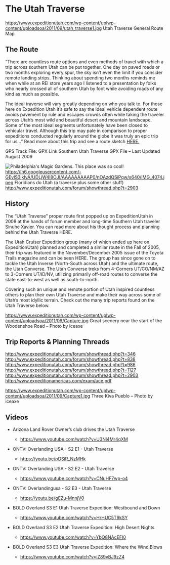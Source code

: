 # The Utah Traverse

https://www.expeditionutah.com/wp-content/uplwp-content/uploadsoa/2011/09/utah_traverse1.jpg
Utah Traverse General Route Map

## The Route
“There are countless route options and even methods of travel with which a trip across southern Utah can be put together. One day on paved roads or two months exploring every spur, the sky isn’t even the limit if you consider remote landing strips. Thinking about spending two months reminds me when while at an REI store years ago I listened to a presentation by folks who nearly crossed all of southern Utah by foot while avoiding roads of any kind as much as possible.

The ideal traverse will vary greatly depending on who you talk to. For those here on Expedition Utah it’s safe to say the ideal vehicle dependent route avoids pavement by rule and escapes crowds often while taking the traveler across Utah’s most wild and beautiful desert and mountain landscape. Some of the most ideal segments unfortunately have been closed to vehicular travel. Although this trip may pale in comparison to proper expeditions conducted regularly around the globe it was truly an epic trip for us…”  Read more about this trip and see a route sketch [HERE.](https://www.expeditionutah.com/forum/index.php?threads/southern-utah-traverse-2009.1127/)

GPS Track File:
GPX Link Southern Utah Traverse GPX File – Last Updated August 2009

![Philadelphia's Magic Gardens. This place was so cool!](/assets/images/philly-magic-gardens.jpg "Philadelphia's Magic Gardens")
https://lh6.googleusercontent.com/-GEvlS3jkIvA/UDLjW4I8OJI/AAAAAAAAAP0/nOAzdQSiPqw/s640/IMG_4074.jpeg
Floridians do Utah (a traverse plus some other stuff) http://www.expeditionutah.com/forum/showthread.php?t=2903

## History
The “Utah Traverse” proper route first popped up on ExpeditionUtah in 2008 at the hands of forum member and long-time Southern Utah traveler Sinuhe Xavier.  You can read more about his thought process and planning behind the Utah Traverse HERE.

The Utah Cruiser Expedition group (many of which ended up here on ExpeditionUtah) planned and completed a similar route in the Fall of 2005, their trip was featured in the November/December 2005 issue of the Toyota Trails magazine and can be seen HERE. The group has since gone on to tackle the Utah Inverse (North-South across Utah) and the ultimate route, the Utah Converse. The Utah Converse treks from 4-Corners UT/CO/NM/AZ to 3-Corners UT/ID/NV, utilizing primarily off-road routes to converse the state east-to-west as well as south-to-north.

Covering such an unique and remote portion of Utah inspired countless others to plan their own Utah Traverse and make their way across some of Utah’s most idyllic terrain. Check out the many trip reports found on the Utah Traverse below.

https://www.expeditionutah.com/wp-content/uplwp-content/uploadsoa/2011/09/Capture.jpg
Great scenery near the start of the Woodenshoe Road – Photo by iceaxe

## Trip Reports & Planning Threads
http://www.expeditionutah.com/forum/showthread.php?t=346
http://www.expeditionutah.com/forum/showthread.php?t=838
http://www.expeditionutah.com/forum/showthread.php?t=986
http://www.expeditionutah.com/forum/showthread.php?t=1127
http://www.expeditionutah.com/forum/showthread.php?t=2903
http://www.expeditionamericas.com/exam/uce.pdf

https://www.expeditionutah.com/wp-content/uplwp-content/uploadsoa/2011/09/Capture1.jpg
Three Kiva Pueblo – Photo by iceaxe


## Videos

* Arizona Land Rover Owner’s club drives the Utah Traverse
	* https://www.youtube.com/watch?v=U3Nl4Mr4qXM

* ONTV: Overlanding USA - S2 E1 - Utah Traverse
	* https://youtu.be/pDSiR_NzMHk
* ONTV: Overlanding USA - S2 E2 - Utah Traverse
	* https://www.youtube.com/watch?v=CNuHF7wp-o4
* ONTV: Overlandingusa - S2 E3 - Utah Traverse
	* https://youtu.be/gEZu-MnnjV0

* BOLD Overland S3 E1 Utah Traverse Expedition: Westbound and Down
	* https://www.youtube.com/watch?v=HrHUC5T9kSY
* BOLD Overland S3 E2 Utah Traverse Expedition: High Desert Nights
	* https://www.youtube.com/watch?v=YbQ8NAcEFI0
* BOLD Overland S3 E3 Utah Traverse Expedition: Where the Wind Blows
	* https://www.youtube.com/watch?v=iZ89vBJ9zZ4
